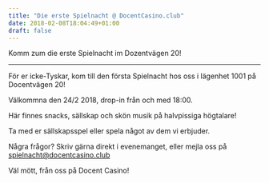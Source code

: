 ```yaml
---
title: "Die erste Spielnacht @ DocentCasino.club"
date: 2018-02-08T18:04:49+01:00
draft: false
---
```


Komm zum die erste Spielnacht im Dozentvägen 20!

---

För er icke-Tyskar, kom till den första Spielnacht hos oss i lägenhet 1001 på Docentvägen 20!

Välkommna den 24/2 2018, drop-in från och med 18:00.

Här finnes snacks, sällskap och skön musik på halvpissiga högtalare!

Ta med er sällskapsspel eller spela något av dem vi erbjuder.

Några frågor? Skriv gärna direkt i evenemanget, eller mejla oss på spielnacht@docentcasino.club

Väl mött, från oss på Docent Casino!
